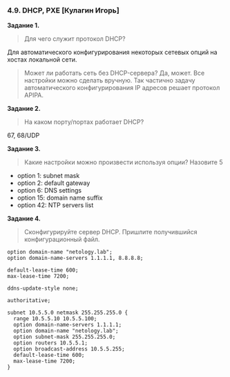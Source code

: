### 4.9. DHCP, PXE [Кулагин Игорь]
**Задание 1.**
>Для чего служит протокол DHCP?

Для автоматического конфигурирования некоторых сетевых опций на хостах локальной сети.

>Может ли работать сеть без DHCP-сервера?
Да, может. Все настройки можно сделать вручную. Так частично задачу автоматического конфигурирования IP адресов решает протокол APIPA.

**Задание 2.**
>На каком порту/портах работает DHCP?

67, 68/UDP

**Задание 3.**
>Какие настройки можно произвести используя опции?
>Назовите 5

- option 1: subnet mask
- option 2: default gateway
- option 6: DNS settings
- option 15: domain name suffix
- option 42: NTP servers list

**Задание 4.**
>Сконфигурируйте сервер DHCP.
>Пришлите получившийся конфигурационный файл.

```
option domain-name "netology.lab";
option domain-name-servers 1.1.1.1, 8.8.8.8;

default-lease-time 600;
max-lease-time 7200;

ddns-update-style none;

authoritative;

subnet 10.5.5.0 netmask 255.255.255.0 {
  range 10.5.5.10 10.5.5.100;
  option domain-name-servers 1.1.1.1;
  option domain-name "netology.lab";
  option subnet-mask 255.255.255.0;
  option routers 10.5.5.1;
  option broadcast-address 10.5.5.255;
  default-lease-time 600;
  max-lease-time 7200;
}
```